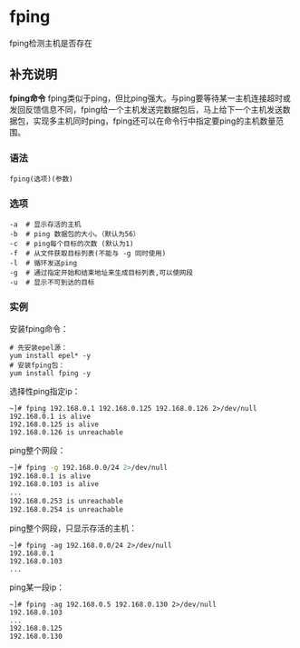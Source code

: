 fping
===

fping检测主机是否存在

## 补充说明

**fping命令** fping类似于ping，但比ping强大。与ping要等待某一主机连接超时或发回反馈信息不同，fping给一个主机发送完数据包后，马上给下一个主机发送数据包，实现多主机同时ping，fping还可以在命令行中指定要ping的主机数量范围。

### 语法

```shell
fping(选项)(参数)
```

### 选项

```shell
-a  # 显示存活的主机
-b  # ping 数据包的大小。（默认为56）
-c  # ping每个目标的次数 (默认为1)
-f  # 从文件获取目标列表(不能与 -g 同时使用)
-l  # 循环发送ping
-g  # 通过指定开始和结束地址来生成目标列表,可以使网段
-u  # 显示不可到达的目标
```

### 实例

安装fping命令：

```shell
# 先安装epel源：
yum install epel* -y
# 安装fping包：
yum install fping -y
```

选择性ping指定ip：

```shell
~]# fping 192.168.0.1 192.168.0.125 192.168.0.126 2>/dev/null
192.168.0.1 is alive
192.168.0.125 is alive
192.168.0.126 is unreachable
```

ping整个网段：

```bash
~]# fping -g 192.168.0.0/24 2>/dev/null
192.168.0.1 is alive
192.168.0.103 is alive
...
192.168.0.253 is unreachable
192.168.0.254 is unreachable
```

ping整个网段，只显示存活的主机：

```shell
~]# fping -ag 192.168.0.0/24 2>/dev/null
192.168.0.1
192.168.0.103
...
```

ping某一段ip：

```shell
~]# fping -ag 192.168.0.5 192.168.0.130 2>/dev/null
192.168.0.103
...
192.168.0.125
192.168.0.130
```

<!-- Linux命令行搜索引擎：https://github.com/wsdo/linux-complete-guide.git -->

